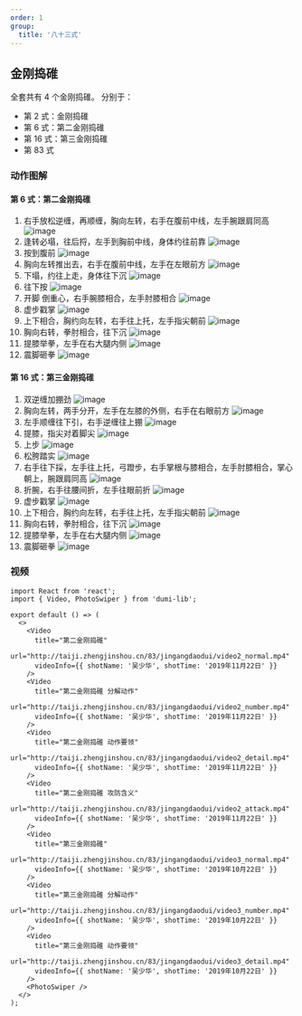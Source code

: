 ```yaml
---
order: 1
group:
  title: '八十三式'
---
```


## 金刚捣碓

全套共有 4 个金刚捣碓。 分别于：

- 第 2 式：金刚捣碓
- 第 6 式：第二金刚捣碓
- 第 16 式：第三金刚捣碓
- 第 83 式

### 动作图解

#### 第 6 式：第二金刚捣碓

1. 右手放松逆缠，再顺缠，胸向左转，右手在腹前中线，左手腕跟肩同高
   ![image](http://taiji.zhengjinshou.cn/other/loading.png#imgId=83/jingangdaodui/164644.jpg)
2. 逢转必塌，往后捋，左手到胸前中线，身体约往前靠
   ![image](http://taiji.zhengjinshou.cn/other/loading.png#imgId=83/jingangdaodui/164646.jpg)
3. 按到腹前
   ![image](http://taiji.zhengjinshou.cn/other/loading.png#imgId=83/jingangdaodui/164649.jpg)
4. 胸向左转推出去，右手在腹前中线，左手在左眼前方
   ![image](http://taiji.zhengjinshou.cn/other/loading.png#imgId=83/jingangdaodui/164653.jpg)
5. 下塌，约往上走，身体往下沉
   ![image](http://taiji.zhengjinshou.cn/other/loading.png#imgId=83/jingangdaodui/164659.jpg)
6. 往下按
   ![image](http://taiji.zhengjinshou.cn/other/loading.png#imgId=83/jingangdaodui/164835.jpg)
7. 开脚 倒重心，右手腕膝相合，左手肘膝相合
   ![image](http://taiji.zhengjinshou.cn/other/loading.png#imgId=83/jingangdaodui/164723.jpg)
8. 虚步戳掌
   ![image](http://taiji.zhengjinshou.cn/other/loading.png#imgId=83/jingangdaodui/164731.jpg)
9. 上下相合，胸约向左转，右手往上托，左手指尖朝前
   ![image](http://taiji.zhengjinshou.cn/other/loading.png#imgId=83/jingangdaodui/164735.jpg)
10. 胸向右转，拳肘相合，往下沉
    ![image](http://taiji.zhengjinshou.cn/other/loading.png#imgId=83/jingangdaodui/164739.jpg)
11. 提膝举拳，左手在右大腿内侧
    ![image](http://taiji.zhengjinshou.cn/other/loading.png#imgId=83/jingangdaodui/164744.jpg)
12. 震脚砸拳
    ![image](http://taiji.zhengjinshou.cn/other/loading.png#imgId=83/jingangdaodui/164750.jpg)

#### 第 16 式：第三金刚捣碓

1. 双逆缠加掤劲
   ![image](http://taiji.zhengjinshou.cn/other/loading.png#imgId=83/jingangdaodui/164907.jpg)
2. 胸向左转，两手分开，左手在左膝的外侧，右手在右眼前方
   ![image](http://taiji.zhengjinshou.cn/other/loading.png#imgId=83/jingangdaodui/164915.jpg)
3. 左手顺缠往下引，右手逆缠往上掤
   ![image](http://taiji.zhengjinshou.cn/other/loading.png#imgId=83/jingangdaodui/164924.jpg)
4. 提膝，指尖对着脚尖
   ![image](http://taiji.zhengjinshou.cn/other/loading.png#imgId=83/jingangdaodui/164930.jpg)
5. 上步
   ![image](http://taiji.zhengjinshou.cn/other/loading.png#imgId=83/jingangdaodui/164934.jpg)
6. 松胯踏实
   ![image](http://taiji.zhengjinshou.cn/other/loading.png#imgId=83/jingangdaodui/164938.jpg)
7. 右手往下採，左手往上托，弓蹬步，右手掌根与膝相合，左手肘膝相合，掌心朝上，腕跟肩同高
   ![image](http://taiji.zhengjinshou.cn/other/loading.png#imgId=83/jingangdaodui/164942.jpg)
8. 折腕，右手往腰间折，左手往眼前折
   ![image](http://taiji.zhengjinshou.cn/other/loading.png#imgId=83/jingangdaodui/164946.jpg)
9. 虚步戳掌
   ![image](http://taiji.zhengjinshou.cn/other/loading.png#imgId=83/jingangdaodui/164951.jpg)
10. 上下相合，胸约向左转，右手往上托，左手指尖朝前
    ![image](http://taiji.zhengjinshou.cn/other/loading.png#imgId=83/jingangdaodui/164954.jpg)
11. 胸向右转，拳肘相合，往下沉
    ![image](http://taiji.zhengjinshou.cn/other/loading.png#imgId=83/jingangdaodui/164958.jpg)
12. 提膝举拳，左手在右大腿内侧
    ![image](http://taiji.zhengjinshou.cn/other/loading.png#imgId=83/jingangdaodui/165002.jpg)
13. 震脚砸拳
    ![image](http://taiji.zhengjinshou.cn/other/loading.png#imgId=83/jingangdaodui/165007.jpg)

### 视频

```tsx | inline
import React from 'react';
import { Video, PhotoSwiper } from 'dumi-lib';

export default () => (
  <>
    <Video
      title="第二金刚捣碓"
      url="http://taiji.zhengjinshou.cn/83/jingangdaodui/video2_normal.mp4"
      videoInfo={{ shotName: '吴少华', shotTime: '2019年11月22日' }}
    />
    <Video
      title="第二金刚捣碓 分解动作"
      url="http://taiji.zhengjinshou.cn/83/jingangdaodui/video2_number.mp4"
      videoInfo={{ shotName: '吴少华', shotTime: '2019年11月22日' }}
    />
    <Video
      title="第二金刚捣碓 动作要领"
      url="http://taiji.zhengjinshou.cn/83/jingangdaodui/video2_detail.mp4"
      videoInfo={{ shotName: '吴少华', shotTime: '2019年11月22日' }}
    />
    <Video
      title="第二金刚捣碓 攻防含义"
      url="http://taiji.zhengjinshou.cn/83/jingangdaodui/video2_attack.mp4"
      videoInfo={{ shotName: '吴少华', shotTime: '2019年11月22日' }}
    />
    <Video
      title="第三金刚捣碓"
      url="http://taiji.zhengjinshou.cn/83/jingangdaodui/video3_normal.mp4"
      videoInfo={{ shotName: '吴少华', shotTime: '2019年10月22日' }}
    />
    <Video
      title="第三金刚捣碓 分解动作"
      url="http://taiji.zhengjinshou.cn/83/jingangdaodui/video3_number.mp4"
      videoInfo={{ shotName: '吴少华', shotTime: '2019年10月22日' }}
    />
    <Video
      title="第三金刚捣碓 动作要领"
      url="http://taiji.zhengjinshou.cn/83/jingangdaodui/video3_detail.mp4"
      videoInfo={{ shotName: '吴少华', shotTime: '2019年10月22日' }}
    />
    <PhotoSwiper />
  </>
);
```
